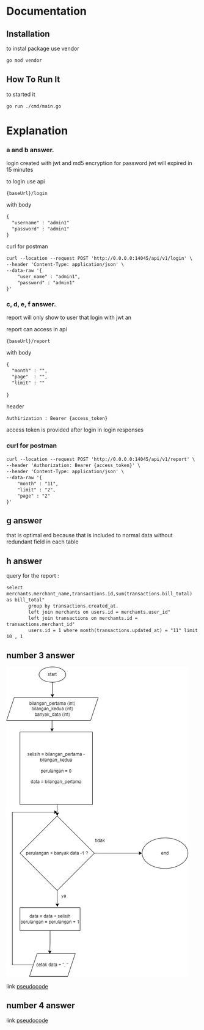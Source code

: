 # Documentation


## Installation

to instal package use vendor

```bash
go mod vendor
```

## How To Run It

to started it

```bash
go run ./cmd/main.go
```

# Explanation
### a and b answer.
login created with jwt and md5 encryption for password
jwt will expired in 15 minutes

to login use api 


```
{baseUrl}/login
```

with body 
```
{
  "username" : "admin1"
  "password" : "admin1"
}
```

curl for postman
```
curl --location --request POST 'http://0.0.0.0:14045/api/v1/login' \
--header 'Content-Type: application/json' \
--data-raw '{
    "user_name" : "admin1",
    "password" : "admin1"
}'
```

### c, d, e, f answer.
report will only show to user that login with jwt an

report can access in api

```
{baseUrl}/report
```
with body 
```
{
  "month" : "",
  "page"  : "",
  "limit" : ""

}
```
header
```
Authirization : Bearer {access_token}
```
access token is provided after login in login responses 

### curl for postman 

```
curl --location --request POST 'http://0.0.0.0:14045/api/v1/report' \
--header 'Authorization: Bearer {access_token}' \
--header 'Content-Type: application/json' \
--data-raw '{
    "month" : "11",
    "limit" : "2",
    "page" : "2"
}'
```

## g answer
that is optimal erd because that is included to normal data without redundant field in each table

## h answer
query for the report  : 

```
select merchants.merchant_name,transactions.id,sum(transactions.bill_total) as bill_total" 
		group by transactions.created_at.
		left join merchants on users.id = merchants.user_id"
		left join transactions on merchants.id = transactions.merchant_id"
		users.id = 1 where month(transactions.updated_at) = "11" limit 10 , 1
```

## number 3 answer
![answer number 3](https://github.com/prasetiyo28/test-case-majoo/blob/main/nomer4.jpg)

link
[pseudocode](https://go.dev/play/p/Yjqwzs2BBq2)

## number 4 answer

link
[pseudocode](https://go.dev/play/p/uRirUSNnaUX)